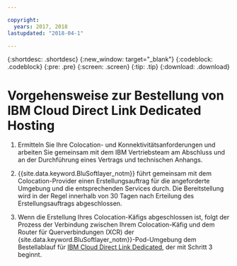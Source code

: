 ```yaml
---

copyright:
  years: 2017, 2018
lastupdated: "2018-04-1"

---
```


{:shortdesc: .shortdesc}
{:new_window: target="_blank"}
{:codeblock: .codeblock}
{:pre: .pre}
{:screen: .screen}
{:tip: .tip}
{:download: .download}

# Vorgehensweise zur Bestellung von IBM Cloud Direct Link Dedicated Hosting

1. Ermitteln Sie Ihre Colocation- und Konnektivitätsanforderungen und arbeiten Sie gemeinsam mit dem IBM Vertriebsteam am Abschluss und an der Durchführung eines Vertrags und technischen Anhangs.
2. {{site.data.keyword.BluSoftlayer_notm}} führt gemeinsam mit dem Colocation-Provider einen Erstellungsauftrag für die angeforderte Umgebung und die entsprechenden Services durch. Die Bereitstellung wird in der Regel innerhalb von 30 Tagen nach Erteilung des Erstellungsauftrags abgeschlossen.

3. Wenn die Erstellung Ihres Colocation-Käfigs abgeschlossen ist, folgt der Prozess der Verbindung zwischen Ihrem Colocation-Käfig und dem Router für Querverbindungen (XCR) der {site.data.keyword.BluSoftlayer_notm}}-Pod-Umgebung dem Bestellablauf für [IBM Cloud Direct Link Dedicated](how-to-order.html#how-to-order-ibm-cloud-direct-link-dedicated), der mit Schritt 3 beginnt.

